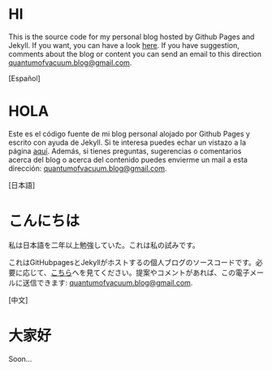 # HI

This is the source code for my personal blog hosted by Github Pages and Jekyll. If you want, you can have a look [here](https://quantumofvacuum.github.io/). If you have suggestion, comments about the blog or content you can send an email to this direction quantumofvacuum.blog@gmail.com.

[Español]

# HOLA

Este es el código fuente de mi blog personal alojado por Github Pages y escrito con ayuda de Jekyll. Si te interesa puedes echar un vistazo a la página [aquí](https://quantumofvacuum.github.io/). Además, si tienes preguntas, sugerencias o comentarios acerca del blog o acerca del contenido puedes envierme un mail a esta dirección: quantumofvacuum.blog@gmail.com. 

[日本語]

# こんにちは

私は日本語を二年以上勉強していた。これは私の試みです。

これはGitHubpagesとJekyllがホストするの個人ブログのソースコードです。必要に応じて、[こちら](https://quantumofvacuum.github.io/)へを見てください。提案やコメントがあれば、この電子メールに送信できます: quantumofvacuum.blog@gmail.com.

[中文]

# 大家好

Soon...
